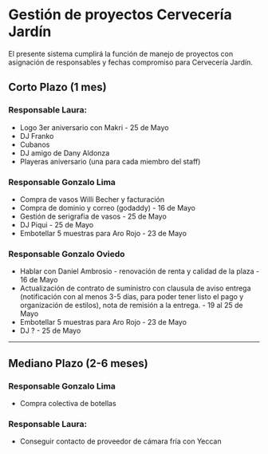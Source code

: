 # Gestión de proyectos Cervecería Jardín
El presente sistema cumplirá la función de manejo de proyectos con asignación de responsables y fechas compromiso para Cervecería Jardín.

## Corto Plazo (1 mes)
### Responsable Laura:
- Logo 3er aniversario con Makri - 25 de Mayo
- DJ Franko
- Cubanos
- DJ amigo de Dany Aldonza
- Playeras aniversario (una para cada miembro del staff)
### Responsable Gonzalo Lima
- Compra de vasos Willi Becher y facturación
- Compra de dominio y correo (godaddy) - 16 de Mayo
- Gestión de serigrafia de vasos - 25 de Mayo
- DJ Piqui - 25 de Mayo
- Embotellar 5 muestras para Aro Rojo - 23 de Mayo
### Responsable Gonzalo Oviedo
- Hablar con Daniel Ambrosio - renovación de renta y calidad de la plaza - 16 de Mayo
- Actualización de contrato de suministro con clausula de aviso entrega (notificación con al menos 3-5 días, para poder tener listo el pago y organización de estilos), nota de remisión a la entrega. - 19 al 25 de Mayo
- Embotellar 5 muestras para Aro Rojo - 23 de Mayo
- DJ ? - 25 de Mayo
----
## Mediano Plazo (2-6 meses)
### Responsable Gonzalo Lima
- Compra colectiva de botellas
### Responsable Laura:
- Conseguir contacto de proveedor de cámara fría con Yeccan

